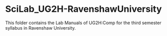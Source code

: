 # SciLab_UG2H-RavenshawUniversity
 This folder contains the Lab Manuals of UG2H:Comp for the third semester syllabus in Ravenshaw University.
